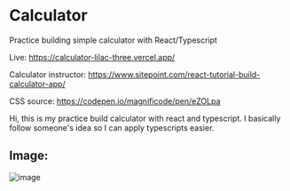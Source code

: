 # Calculator

Practice building simple calculator with React/Typescript

Live: https://calculator-lilac-three.vercel.app/

Calculator instructor: https://www.sitepoint.com/react-tutorial-build-calculator-app/

CSS source: https://codepen.io/magnificode/pen/eZOLpa


Hi, this is my practice build calculator with react and typescript. I basically follow someone's idea so I can apply typescripts easier.

## Image:

![image](https://user-images.githubusercontent.com/57731304/200989270-83e2d9fd-da1f-48cb-a973-9d2fc4a12663.png)


